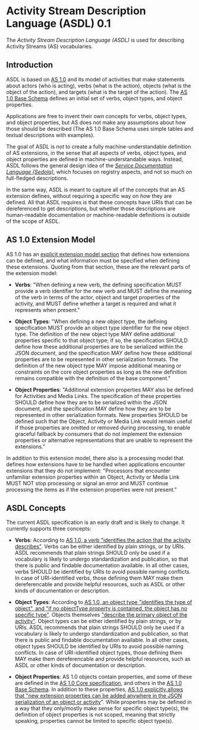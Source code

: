 Activity Stream Description Language (ASDL) 0.1
===============================================

The *Activity Stream Description Language (ASDL)* is used for describing Activity Streams (AS) vocabularies.

Introduction
------------

ASDL is based on [AS 1.0](http://activitystrea.ms/) and its model of activities that make statements about actors (who is acting), verbs (what is the action), objects (what is the object of the action), and targets (what is the target of the action). The [AS 1.0 Base Schema](https://github.com/activitystreams/activity-schema/blob/master/activity-schema.md) defines an initial set of verbs, object types, and object properties.

Applications are free to invent their own concepts for verbs, object types, and object properties, but AS does not make any assumptions about how those should be described (The AS 1.0 Base Schema uses simple tables and textual descriptions with examples).

The goal of ASDL is *not* to create a fully machine-understandable definition of AS extensions, in the sense that all aspects of verbs, object types, and object properties are defined in machine-understandable ways. Instead, ASDL follows the general design idea of the [*Service Documentation Language (Sedola)*](https://github.com/dret/sedola), which focuses on registry aspects, and not so much on full-fledged descriptions.

In the same way, ASDL is meant to capture all of the concepts that an AS extension defines, without requiring a specific way on *how* they are defined. All that ASDL requires is that these concepts have URIs that can be dereferenced to get descriptions, but whether those descriptions are human-readable documentation or machine-readable definitions is outside of the scope of ASDL.

AS 1.0 Extension Model
----------------------

AS 1.0 has an [explicit extension model section](http://activitystrea.ms/specs/json/1.0/#extensions) that defines how extensions can be defined, and what information must be specified when defining these extensions. Quoting from that section, these are the relevant parts of the extension model:

* **Verbs**: "When defining a new verb, the defining specification MUST provide a verb identifier for the new verb and MUST define the meaning of the verb in terms of the actor, object and target properties of the activity, and MUST define whether a target is required and what it represents when present."

* **Object Types**: "When defining a new object type, the defining specification MUST provide an object type identifier for the new object type. The definition of the new object type MAY define additional properties specific to that object type; if so, the specification SHOULD define how these additional properties are to be serialized within the JSON document, and the specification MAY define how these additional properties are to be represented in other serialization formats. The definition of the new object type MAY impose additional meaning or constraints on the core object properties as long as the new definition remains compatible with the definition of the base component."

* **Object Properties**: "Additional extension properties MAY also be defined for Activities and Media Links. The specification of these properties SHOULD define how they are to be serialized within the JSON document, and the specification MAY define how they are to be represented in other serialization formats. New properties SHOULD be defined such that the Object, Activity or Media Link would remain useful if those properties are omitted or removed during processing, to enable graceful fallback by consumers that do not implement the extension properties or alternative representations that are unable to represent the extensions."

In addition to this extension model, there also is a processing model that defines how extensions have to be handled when applications encounter extensions that they do not implement: "Processors that encounter unfamiliar extension properties within an Object, Activity or Media Link MUST NOT stop processing or signal an error and MUST continue processing the items as if the extension properties were not present."


ASDL Concepts
-------------

The current ASDL specification is an early draft and is likely to change. It currently supports three concepts:

* **Verbs**: According to [AS 1.0, a verb "identifies the action that the activity describes"](http://activitystrea.ms/specs/json/1.0/#activity). Verbs can be either identified by plain strings, or by URIs. ASDL recommends that plain strings SHOULD only be used if a vocabulary is likely to undergo standardization and publication, so that there is public and findable documentation available. In all other cases, verbs SHOULD be identified by URIs to avoid possible naming conflicts. In case of URI-identified verbs, those defining them MAY make them dereferencable and provide helpful resources, such as ASDL or other kinds of documentation or description.

* **Object Types**: According to [AS 1.0, an object type "identifies the type of object", and "if no objectType property is contained, the object has no specific type"](http://activitystrea.ms/specs/json/1.0/#object). Objects themselves ["describe the primary object of the activity"](http://activitystrea.ms/specs/json/1.0/#activity). Object types can be either identified by plain strings, or by URIs. ASDL recommends that plain strings SHOULD only be used if a vocabulary is likely to undergo standardization and publication, so that there is public and findable documentation available. In all other cases, object types SHOULD be identified by URIs to avoid possible naming conflicts. In case of URI-identified object types, those defining them MAY make them dereferencable and provide helpful resources, such as ASDL or other kinds of documentation or description.

* **Object Properties**: AS 1.0 objects contain properties, and some of these are defined in the [AS 1.0 Core specification](http://activitystrea.ms/specs/json/1.0/), and others in the [AS 1.0 Base Schema](https://github.com/activitystreams/activity-schema/blob/master/activity-schema.md). In addition to these properties, [AS 1.0 explicitly allows that "new extension properties can be added anywhere in the JSON serialization of an object or activity](http://activitystrea.ms/specs/json/1.0/#extensions)". While properties may be defined in a way that they only/mostly make sense for specific object type(s), the definition of object properties is not scoped, meaning that strictly speaking, properties cannot be limited to specific object type(s).

